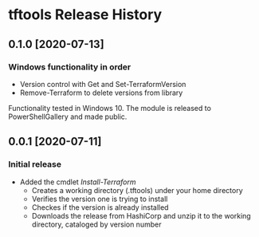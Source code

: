 # tftools Release History

## 0.1.0 [2020-07-13]

### Windows functionality in order

- Version control with Get and Set-TerraformVersion
- Remove-Terraform to delete versions from library 

Functionality tested in Windows 10. The module is released to PowerShellGallery and made public.

## 0.0.1 [2020-07-11]

### Initial release

- Added the cmdlet *Install-Terraform*
    - Creates a working directory (.tftools) under your home directory
    - Verifies the version one is trying to install
    - Checkes if the version is already installed
    - Downloads the release from HashiCorp and unzip it to the working directory, cataloged by version number